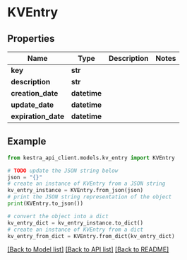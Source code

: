 # KVEntry


## Properties

Name | Type | Description | Notes
------------ | ------------- | ------------- | -------------
**key** | **str** |  | 
**description** | **str** |  | 
**creation_date** | **datetime** |  | 
**update_date** | **datetime** |  | 
**expiration_date** | **datetime** |  | 

## Example

```python
from kestra_api_client.models.kv_entry import KVEntry

# TODO update the JSON string below
json = "{}"
# create an instance of KVEntry from a JSON string
kv_entry_instance = KVEntry.from_json(json)
# print the JSON string representation of the object
print(KVEntry.to_json())

# convert the object into a dict
kv_entry_dict = kv_entry_instance.to_dict()
# create an instance of KVEntry from a dict
kv_entry_from_dict = KVEntry.from_dict(kv_entry_dict)
```
[[Back to Model list]](../README.md#documentation-for-models) [[Back to API list]](../README.md#documentation-for-api-endpoints) [[Back to README]](../README.md)


